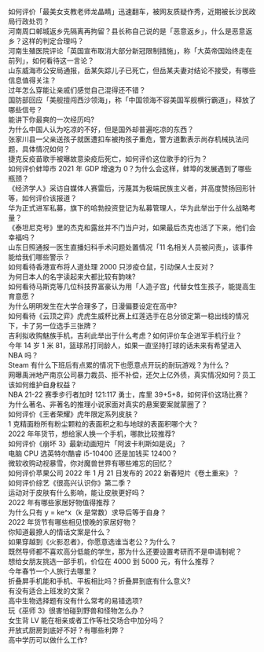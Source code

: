 如何评价「最美女支教老师龙晶睛」迅速翻车，被网友质疑作秀，近期被长沙民政局行政处罚？  
河南周口郸城返乡先隔离再拘留？县长称自己说的是「恶意返乡」，什么是恶意返乡？这样的判定合理吗？  
河南生殖医院评论「英国宣布取消大部分新冠限制措施」，称「大英帝国始终走在前列」，如何看待这一言论？  
山东威海市公安局通报，岳某失踪儿子已死亡，但岳某夫妻对结论不接受，有哪些信息值得关注？  
过年怎么穿能让亲戚们感觉自己混得还不错？  
国防部回应「美舰擅闯西沙领海」，称「中国领海不容美国军舰横行霸道」，释放了哪些信号？  
能讲下你最爽的一次经历吗?  
为什么中国人认为吃凉的不好，但是国外却普遍吃凉的东西？  
张家川县一父亲送孩子就医遭扣车被拘孩子重危，警方道歉表示尚存机械执法问题，具体情况如何？  
捷克反疫苗歌手被曝故意染疫后死亡，如何评价这位歌手的行为？  
如何评价蚌埠市 2021 年 GDP 增速为 0？为什么会这样，蚌埠的发展遇到了哪些瓶颈？  
《经济学人》采访自媒体人赛雷后，污蔑其为极端民族主义者，并高度赞扬回形针等，如何评价该报道？  
华为正式进军私募，旗下的哈勃投资登记为私募管理人，华为此举出于什么战略考量？  
《泰坦尼克号》里的杰克和露丝并不门当户对，如果最后杰克也活了下来，他们会幸福吗？  
山东日照通报一医生直播妇科手术问题处置情况「11 名相关人员被问责」，该事件能给我们哪些警示？  
如何看待香港宣布将人道处理 2000 只涉疫仓鼠，引动保人士反对？  
为何日本人的名字读起来大都比较有韵味?  
如何看待马斯克等几位科技界富豪认为用「人造子宫」代替女性生孩子，能提高生育意愿？  
为什么明明发生在大学合理多了，日漫偏要设定在高中?  
如何看待《云顶之弈》虎虎生威杯比赛上红莲选手在总分锁定第一稳出线的情况下，卡了另一位选手三张牌？  
吉利拟收购魅族手机，吉利此举出于什么考虑？如何评价车企进军手机行业？  
今年 14 岁 1 米 81，篮球吊打同龄人，如果一直坚持打球的话未来有希望进入 NBA 吗？  
Steam 有什么下班后有点累的情况下也愿意点开玩的耐玩游戏？为什么？  
网曝禹洲地产南京公司暴力裁员、拒不补偿，还欠上亿外债，真实情况如何？员工该如何维护自身权益？  
NBA 21-22 赛季步行者加时 121:117 勇士，库里 39+5+8，如何评价这场比赛？  
为什么著名、非著名的推理小说家面对真实的悬案要案就蒙圈了？  
如何评价《王者荣耀》虎年限定系列皮肤？  
1 克精面粉所有粉尘颗粒的表面积之和与地球的表面积哪个大？  
2022 年年货节，想给家人换一个手机，哪款比较推荐?  
如何评价《崩坏 3》最新动画短片「阿波卡利斯如是说」？  
电脑 CPU 选英特尔酷睿 i5-10400 还是加钱买 12400？  
微软收购动视暴雪，你对魔兽世界有哪些难忘的回忆？  
如何评价苹果公司 2022 年 1 月 21 日发布的 2022 新春短片《卷土重来》？  
如何评价综艺《很高兴认识你》第二季？  
运动对于皮肤有什么影响，能让皮肤更好吗？  
2022 年有哪些家居好物值得推荐？  
为什么只有 y = ke^x（k 是常数）求导后等于自身？  
2022 年货节有哪些相见恨晚的家居好物？  
你知道最撩人的情话文案是什么？  
如果穿越到《火影忍者》，你愿意选谁当老公？为什么？  
既然导师都不喜欢高分低能的学生，那为什么还要设置考研而不是申请制呢？  
想给女朋友挑选一部手机，价位在 4000 到 5000 元，有什么推荐？  
今年春节一个人旅行去哪里？  
折叠屏手机能和手机、平板相比吗？折叠屏到底有什么意义?  
有没有适合上班发的文案？  
高中生物选择题有没有什么常考的易错选项?  
玩《巫师 3》很害怕碰到野兽和怪物怎么办？  
女生背 LV 能在相亲或者工作等社交场合中加分吗？  
开放式厨房到底好不好？有哪些利弊？  
高中学历可以做什么工作?  
